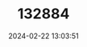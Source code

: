 ---
title: "132884"
category: "Colpophyllia natans"
draft: false
date: 2024-02-22 13:03:51
languages:
  English: ["Boulder Brain Coral"]
---